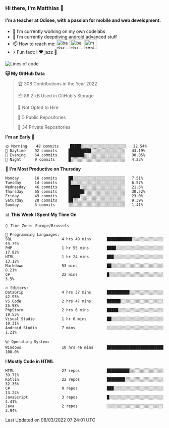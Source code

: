 ### Hi there, I'm Matthias 👋

#### I'm a teacher at Odisee, with a passion for mobile and web development.

- 🔭 I’m currently working on my own codelabs
- 🌱 I’m currently deepdiving android advanced stuff
- 📫 How to reach me: <a href="https://dev.to/batjas" target="_blank"><img align="center" src="https://raw.githubusercontent.com/rahuldkjain/github-profile-readme-generator/master/src/images/icons/Social/devto.svg" alt="batjas" height="30" width="40" /></a>
<a href="https://twitter.com/batjas" target="_blank"><img align="center" src="https://raw.githubusercontent.com/rahuldkjain/github-profile-readme-generator/master/src/images/icons/Social/twitter.svg" alt="batjas" height="30" width="40" /></a>
<a href="https://linkedin.com/in/matthiasdruwé" target="_blank"><img align="center" src="https://raw.githubusercontent.com/rahuldkjain/github-profile-readme-generator/master/src/images/icons/Social/linked-in-alt.svg" alt="matthiasdruwé" height="30" width="40" /></a>
- ⚡ Fun fact: I ❤ jazz 🎷


<!--START_SECTION:waka-->
![Lines of code](https://img.shields.io/badge/From%20Hello%20World%20I%27ve%20Written-221%20Thousand%20lines%20of%20code-blue)

**🐱 My GitHub Data** 

> 🏆 308 Contributions in the Year 2022
 > 
> 📦 86.2 kB Used in GitHub's Storage 
 > 
> 🚫 Not Opted to Hire
 > 
> 📜 5 Public Repositories 
 > 
> 🔑 34 Private Repositories  
 > 
**I'm an Early 🐤** 

```text
🌞 Morning    48 commits     █████░░░░░░░░░░░░░░░░░░░░   22.54% 
🌆 Daytime    92 commits     ██████████░░░░░░░░░░░░░░░   43.19% 
🌃 Evening    64 commits     ███████░░░░░░░░░░░░░░░░░░   30.05% 
🌙 Night      9 commits      █░░░░░░░░░░░░░░░░░░░░░░░░   4.23%

```
📅 **I'm Most Productive on Thursday** 

```text
Monday       16 commits     ██░░░░░░░░░░░░░░░░░░░░░░░   7.51% 
Tuesday      14 commits     █░░░░░░░░░░░░░░░░░░░░░░░░   6.57% 
Wednesday    46 commits     █████░░░░░░░░░░░░░░░░░░░░   21.6% 
Thursday     65 commits     ███████░░░░░░░░░░░░░░░░░░   30.52% 
Friday       49 commits     █████░░░░░░░░░░░░░░░░░░░░   23.0% 
Saturday     20 commits     ██░░░░░░░░░░░░░░░░░░░░░░░   9.39% 
Sunday       3 commits      ░░░░░░░░░░░░░░░░░░░░░░░░░   1.41%

```


📊 **This Week I Spent My Time On** 

```text
⌚︎ Time Zone: Europe/Brussels

💬 Programming Languages: 
SQL                      4 hrs 49 mins       ███████████░░░░░░░░░░░░░░   44.74% 
PHP                      1 hr 55 mins        ████░░░░░░░░░░░░░░░░░░░░░   17.82% 
HTML                     1 hr 24 mins        ███░░░░░░░░░░░░░░░░░░░░░░   13.12% 
Markdown                 53 mins             ██░░░░░░░░░░░░░░░░░░░░░░░   8.21% 
C#                       22 mins             █░░░░░░░░░░░░░░░░░░░░░░░░   3.5%

🔥 Editors: 
DataGrip                 4 hrs 37 mins       ██████████░░░░░░░░░░░░░░░   42.95% 
VS Code                  2 hrs 47 mins       ██████░░░░░░░░░░░░░░░░░░░   25.98% 
PhpStorm                 2 hrs 6 mins        █████░░░░░░░░░░░░░░░░░░░░   19.55% 
Visual Studio            1 hr 6 mins         ██░░░░░░░░░░░░░░░░░░░░░░░   10.31% 
Android Studio           7 mins              ░░░░░░░░░░░░░░░░░░░░░░░░░   1.21%

💻 Operating System: 
Windows                  10 hrs 46 mins      █████████████████████████   100.0%

```

**I Mostly Code in HTML** 

```text
HTML                     27 repos            ██████████░░░░░░░░░░░░░░░   39.71% 
Kotlin                   22 repos            ████████░░░░░░░░░░░░░░░░░   32.35% 
C#                       9 repos             ███░░░░░░░░░░░░░░░░░░░░░░   13.24% 
JavaScript               3 repos             █░░░░░░░░░░░░░░░░░░░░░░░░   4.41% 
Java                     2 repos             ░░░░░░░░░░░░░░░░░░░░░░░░░   2.94%

```



 Last Updated on 06/03/2022 07:24:01 UTC
<!--END_SECTION:waka-->
